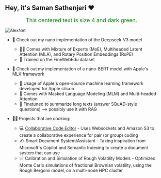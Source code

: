 ## Hey, it's Saman Sathenjeri ❤️

<p align="center"><font size="4" color="#008000">This centered text is size 4 and dark green.</font></p>

![AlexNet](https://cdn.sanity.io/images/vr8gru94/production/511d51bd1d1ec3b7155250bf7e53cfa6cb52f215-1339x503.png)

- 👀 Check out my nano implementation of the Deepseek-V3 model
  - 🧑‍🔬 Comes with Mixture of Experts (MoE), Multiheaded Latent Attention (MLA), and Rotary Position Embeddings (RoPE)
  - 📖 Trained on the FineWebEdu dataset

- 🚨 Check out my implementation of a nano-BERT model with Apple's MLX framework
  - 🍎 Usage of Apple's open-source machine learning framework developed for Apple silicon
  - 🔱 Comes with Masked Language Modeling (MLM) and Multi-headed Attention
  - 🎯 Finetuned to summarize long texts (answer SQuAD-style questions) --> possibly use it with RAG

- 🧑‍🍳 Projects that are cooking:
  - 💻 [Collaborative Code Editor](https://github.com/SamanSathenjeri/codeEditor) - Uses Websockets and Amazon S3 to create a collaborative experience for pair (or group) coding
  - ✍️ Smart Document System/Assistant - Taking inspiration from Microsoft's Copilot and Semantic Indexing to create a document system that can use 
  - 📈 Calibration and Simulation of Rough Volatility Models - Optimized Monte Carlo simulations of fractional Brownian volatility, using the Rough Bergomi model, on a multi-node HPC cluster


<!--
**SamanSathenjeri/SamanSathenjeri** is a ✨ _special_ ✨ repository because its `README.md` (this file) appears on your GitHub profile.

Here are some ideas to get you started:

- 🔭 I’m currently working on ...
- 🌱 I’m currently learning ...
- 👯 I’m looking to collaborate on ...
- 🤔 I’m looking for help with ...
- 💬 Ask me about ...
- 📫 How to reach me: ...
- 😄 Pronouns: ...
- ⚡ Fun fact: ...
-->
